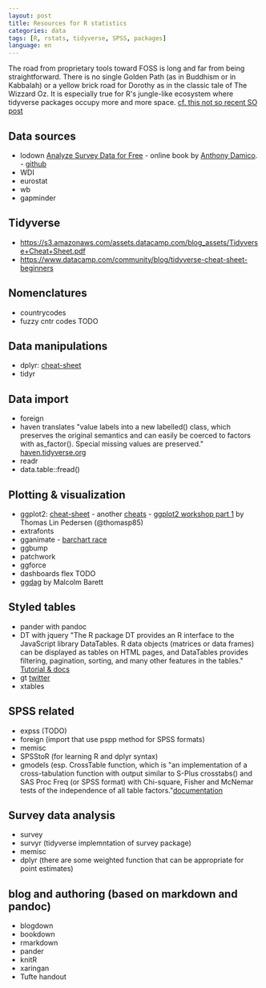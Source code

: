 ```yaml
---
layout: post
title: Resources for R statistics
categories: data
tags: [R, rstats, tidyverse, SPSS, packages]
language: en
---
```


The road from proprietary tools toward FOSS is long and far from being straightforward. There is no single Golden Path (as in Buddhism or in Kabbalah) or a yellow brick road for Dorothy as in the classic tale of The Wizzard Oz. It is especially true for R's jungle-like ecosystem where tidyverse packages occupy more and more space. [cf. this not so recent SO post](https://stackoverflow.blog/2017/10/10/impressive-growth-r/) 

## Data sources
 - lodown [Analyze Survey Data for Free](http://asdfree.com/prerequisites.html) - online book by [Anthony Damico](http://www.ajdamico.com/). 
 		- [github](https://github.com/ajdamico/lodown/tree/master/R)
 - WDI
 - eurostat
 - wb
 - gapminder

## Tidyverse 
 - https://s3.amazonaws.com/assets.datacamp.com/blog_assets/Tidyverse+Cheat+Sheet.pdf
 - https://www.datacamp.com/community/blog/tidyverse-cheat-sheet-beginners

## Nomenclatures
 - countrycodes
 - fuzzy cntr codes TODO

## Data manipulations
 - dplyr: [cheat-sheet](https://github.com/rstudio/cheatsheets/blob/master/data-transformation.pdf)
 - tidyr 

## Data import
 - foreign
 - haven translates "value labels into a new labelled() class, which preserves the original semantics and can easily be coerced to factors with as_factor(). Special missing values are preserved." [haven.tidyverse.org](https://haven.tidyverse.org/)
 - readr
 - data.table::fread()

## Plotting & visualization
 - ggplot2: [cheat-sheet](https://rstudio.com/wp-content/uploads/2016/11/ggplot2-cheatsheet-2.1.pdf)
 		- another [cheats](https://github.com/sefakilic/ggplot-cheatsheet)
 		- [ggplot2 workshop part 1](https://youtu.be/h29g21z0a68) by Thomas Lin Pedersen (@thomasp85)
 - extrafonts
 - gganimate 
 		- [barchart race](https://evamaerey.github.io/little_flipbooks_library/racing_bars/racing_barcharts.html#1)
 - ggbump
 - patchwork
 - ggforce
 - dashboards flex TODO
 - [ggdag](https://github.com/malcolmbarrett/ggdag) by Malcolm Barett

## Styled tables
 - pander with pandoc
 - DT with jquery "The R package DT provides an R interface to the JavaScript library DataTables. R data objects (matrices or data frames) can be displayed as tables on HTML pages, and DataTables provides filtering, pagination, sorting, and many other features in the tables." [Tutorial & docs](https://rstudio.github.io/DT/)
 - gt [twitter](https://twitter.com/riannone/status/1247963802550833152)
 - xtables

## SPSS related
 - expss (TODO)
 - foreign (import that use pspp method for SPSS formats)
 - memisc
 - SPSStoR (for learning R and dplyr syntax)
 - gmodels (esp. CrossTable function, which is "an implementation of a cross-tabulation function with output similar to S-Plus crosstabs() and SAS Proc Freq (or SPSS format) with Chi-square, Fisher and McNemar tests of the independence of all table factors."[documentation](https://www.rdocumentation.org/packages/gmodels/versions/2.18.1/topics/CrossTable)

## Survey data analysis
 - survey
 - survyr (tidyverse implemntation of survey package)
 - memisc
 - dplyr (there are some weighted function that can be appropriate for point estimates)

## blog and authoring (based on markdown and pandoc)
 - blogdown
 - bookdown
 - rmarkdown
 - pander
 - knitR
 - xaringan
 - Tufte handout
<!--- this is going to be a new post 
## learning R
 - datacamp
 - R4DS
 - coding style guides
 - Lander Analytics YT channel
 - (https://zenartofrpkgs.netlify.app/)
 --->
